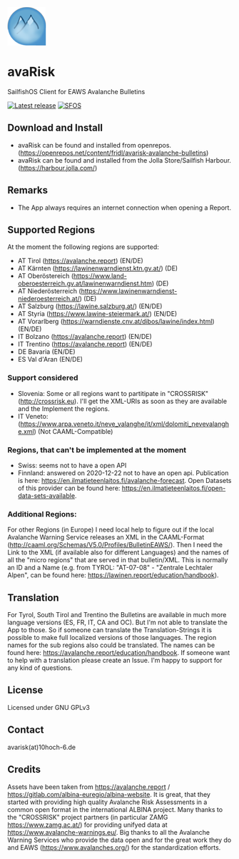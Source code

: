 ![avaRiskLogo](icons/86x86/harbour-avarisk.png)

# avaRisk
SailfishOS Client for EAWS Avalanche Bulletins

[![Latest release](https://img.shields.io/github/v/release/fridlmue/harbour-avarisk)](https://github.com/fridlmue/harbour-avarisk/releases)
[![SFOS](https://img.shields.io/badge/SailfishOS-OpenRepos-1CA198)](https://openrepos.net/content/fridl/avarisk-avalanche-bulletins)

## Download and Install
- avaRisk can be found and installed from openrepos. (https://openrepos.net/content/fridl/avarisk-avalanche-bulletins)
- avaRisk can be found and installed from the Jolla Store/Sailfish Harbour. (https://harbour.jolla.com/)

## Remarks
- The App always requires an internet connection when opening a Report.

## Supported Regions
At the moment the following regions are supported:
- AT Tirol (https://avalanche.report) (EN/DE)
- AT Kärnten (https://lawinenwarndienst.ktn.gv.at/) (DE)
- AT Oberöstereich (https://www.land-oberoesterreich.gv.at/lawinenwarndienst.htm) (DE)
- AT Niederösterreich (https://www.lawinenwarndienst-niederoesterreich.at/) (DE)
- AT Salzburg (https://lawine.salzburg.at/) (EN/DE)
- AT Styria (https://www.lawine-steiermark.at/) (EN/DE)
- AT Vorarlberg (https://warndienste.cnv.at/dibos/lawine/index.html) (EN/DE)
- IT Bolzano (https://avalanche.report) (EN/DE)
- IT Trentino (https://avalanche.report) (EN/DE)
- DE Bavaria (EN/DE)
- ES Val d'Aran (EN/DE)

### Support considered
- Slovenia: Some or all regions want to partitipate in "CROSSRISK" (http://crossrisk.eu). I'll get the XML-URIs as soon as they are available and the Implement the regions.
- IT Veneto: (https://www.arpa.veneto.it/neve_valanghe/it/xml/dolomiti_nevevalanghe.xml) (Not CAAML-Compatible)

### Regions, that can't be implemented at the moment
- Swiss: seems not to have a open API
- Finnland: answered on 2020-12-22 not to have an open api. Publication is here: https://en.ilmatieteenlaitos.fi/avalanche-forecast. Open Datasets of this provider can be found here: https://en.ilmatieteenlaitos.fi/open-data-sets-available.

### Additional Regions:
For other Regions (in Europe) I need local help to figure out if the local Avalanche Warning Service releases an XML in the CAAML-Format (http://caaml.org/Schemas/V5.0/Profiles/BulletinEAWS/). Then I need the Link to the XML (if available also for different Languages) and the names of all the "micro regions" that are served in that bulletin/XML. This is normally an ID and a Name (e.g. from TYROL: "AT-07-08" - "Zentrale Lechtaler Alpen", can be found here: https://lawinen.report/education/handbook).

## Translation

For Tyrol, South Tirol and Trentino the Bulletins are available in much more language versions (ES, FR, IT, CA and OC). But I'm not able to translate the App to those. So if someone can translate the Translation-Strings it is possible to make full localized versions of those languages. The region names for the sub regions also could be translated. The names can be found here: https://avalanche.report/education/handbook. If someone want to help with a translation please create an Issue. I'm happy to support for any kind of questions. 

## License
Licensed under GNU GPLv3

## Contact
avarisk(at)10hoch-6.de

## Credits
Assets have been taken from https://avalanche.report / https://gitlab.com/albina-euregio/albina-website. It is great, that they started with providing high quality Avalanche Risk Assessments in a common open format in the international ALBINA project.
Many thanks to the "CROSSRISK" project partners (in particular ZAMG https://www.zamg.ac.at/) for providing unifyed data at https://www.avalanche-warnings.eu/. 
Big thanks to all the Avalanche Warning Services who provide the data open and for the great work they do and EAWS (https://www.avalanches.org/) for the standardization efforts.
